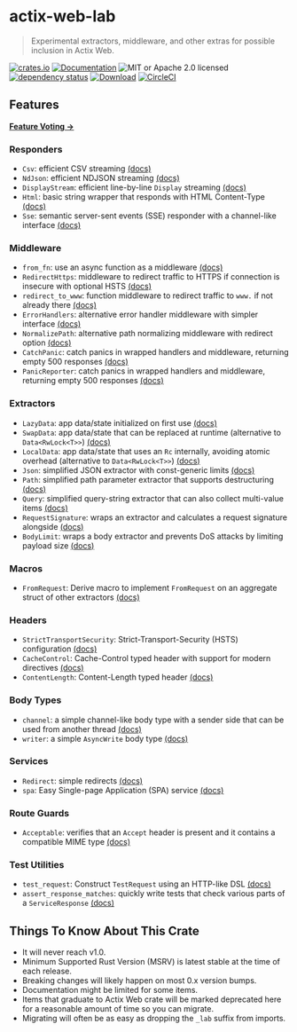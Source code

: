# actix-web-lab

> Experimental extractors, middleware, and other extras for possible inclusion in Actix Web.

[![crates.io](https://img.shields.io/crates/v/actix-web-lab?label=latest)](https://crates.io/crates/actix-web-lab)
[![Documentation](https://docs.rs/actix-web-lab/badge.svg)](https://docs.rs/actix-web-lab/0.18.0)
![MIT or Apache 2.0 licensed](https://img.shields.io/crates/l/actix-web-lab.svg)
<br />
[![dependency status](https://deps.rs/crate/actix-web-lab/0.18.0/status.svg)](https://deps.rs/crate/actix-web-lab/0.18.0)
[![Download](https://img.shields.io/crates/d/actix-web-lab.svg)](https://crates.io/crates/actix-web-lab)
[![CircleCI](https://circleci.com/gh/robjtede/actix-web-lab/tree/main.svg?style=shield)](https://circleci.com/gh/robjtede/actix-web-lab/tree/main)

## Features

**[Feature Voting &rarr;](https://github.com/robjtede/actix-web-lab/discussions/7)**

### Responders

- `Csv`: efficient CSV streaming [(docs)](https://docs.rs/actix-web-lab/0.18.0/actix_web_lab/respond/struct.Csv.html)
- `NdJson`: efficient NDJSON streaming [(docs)](https://docs.rs/actix-web-lab/0.18.0/actix_web_lab/respond/struct.NdJson.html)
- `DisplayStream`: efficient line-by-line `Display` streaming [(docs)](https://docs.rs/actix-web-lab/0.18.0/actix_web_lab/respond/struct.DisplayStream.html)
- `Html`: basic string wrapper that responds with HTML Content-Type [(docs)](https://docs.rs/actix-web-lab/0.18.0/actix_web_lab/respond/struct.Html.html)
- `Sse`: semantic server-sent events (SSE) responder with a channel-like interface [(docs)](https://docs.rs/actix-web-lab/0.18.0/actix_web_lab/sse/index.html)

### Middleware

- `from_fn`: use an async function as a middleware [(docs)](https://docs.rs/actix-web-lab/0.18.0/actix_web_lab/middleware/fn.from_fn.html)
- `RedirectHttps`: middleware to redirect traffic to HTTPS if connection is insecure with optional HSTS [(docs)](https://docs.rs/actix-web-lab/0.18.0/actix_web_lab/middleware/struct.RedirectHttps.html)
- `redirect_to_www`: function middleware to redirect traffic to `www.` if not already there [(docs)](https://docs.rs/actix-web-lab/0.18.0/actix_web_lab/middleware/fn.redirect_to_www.html)
- `ErrorHandlers`: alternative error handler middleware with simpler interface [(docs)](https://docs.rs/actix-web-lab/0.18.0/actix_web_lab/middleware/struct.ErrorHandlers.html)
- `NormalizePath`: alternative path normalizing middleware with redirect option [(docs)](https://docs.rs/actix-web-lab/0.18.0/actix_web_lab/middleware/struct.NormalizePath.html)
- `CatchPanic`: catch panics in wrapped handlers and middleware, returning empty 500 responses [(docs)](https://docs.rs/actix-web-lab/0.18.0/actix_web_lab/middleware/struct.CatchPanic.html)
- `PanicReporter`: catch panics in wrapped handlers and middleware, returning empty 500 responses [(docs)](https://docs.rs/actix-web-lab/0.18.0/actix_web_lab/middleware/struct.PanicReporter.html)


### Extractors

- `LazyData`: app data/state initialized on first use [(docs)](https://docs.rs/actix-web-lab/0.18.0/actix_web_lab/extract/struct.LazyData.html)
- `SwapData`: app data/state that can be replaced at runtime (alternative to `Data<RwLock<T>>`) [(docs)](https://docs.rs/actix-web-lab/0.18.0/actix_web_lab/extract/struct.SwapData.html)
- `LocalData`: app data/state that uses an `Rc` internally, avoiding atomic overhead (alternative to `Data<RwLock<T>>`) [(docs)](https://docs.rs/actix-web-lab/0.18.0/actix_web_lab/extract/struct.LocalData.html)
- `Json`: simplified JSON extractor with const-generic limits [(docs)](https://docs.rs/actix-web-lab/0.18.0/actix_web_lab/extract/struct.Json.html)
- `Path`: simplified path parameter extractor that supports destructuring [(docs)](https://docs.rs/actix-web-lab/0.18.0/actix_web_lab/extract/struct.Path.html)
- `Query`: simplified query-string extractor that can also collect multi-value items [(docs)](https://docs.rs/actix-web-lab/0.18.0/actix_web_lab/extract/struct.Query.html)
- `RequestSignature`: wraps an extractor and calculates a request signature alongside [(docs)](https://docs.rs/actix-web-lab/0.18.0/actix_web_lab/extract/struct.RequestSignature.html)
- `BodyLimit`: wraps a body extractor and prevents DoS attacks by limiting payload size [(docs)](https://docs.rs/actix-web-lab/0.18.0/actix_web_lab/extract/struct.BodyLimit.html)

### Macros

- `FromRequest`: Derive macro to implement `FromRequest` on an aggregate struct of other extractors [(docs)](https://docs.rs/actix-web-lab/0.18.0/actix_web_lab/derive.FromRequest.html)

### Headers

- `StrictTransportSecurity`: Strict-Transport-Security (HSTS) configuration [(docs)](https://docs.rs/actix-web-lab/0.18.0/actix_web_lab/header/struct.StrictTransportSecurity.html)
- `CacheControl`: Cache-Control typed header with support for modern directives [(docs)](https://docs.rs/actix-web-lab/0.18.0/actix_web_lab/header/struct.CacheControl.html)
- `ContentLength`: Content-Length typed header [(docs)](https://docs.rs/actix-web-lab/0.18.0/actix_web_lab/header/struct.ContentLength.html)

### Body Types

- `channel`: a simple channel-like body type with a sender side that can be used from another thread [(docs)](https://docs.rs/actix-web-lab/0.18.0/actix_web_lab/body/fn.channel.html)
- `writer`: a simple `AsyncWrite` body type [(docs)](https://docs.rs/actix-web-lab/0.18.0/actix_web_lab/body/fn.writer.html)

### Services

- `Redirect`: simple redirects [(docs)](https://docs.rs/actix-web-lab/0.18.0/actix_web_lab/web/struct.Redirect.html)
- `spa`: Easy Single-page Application (SPA) service [(docs)](https://docs.rs/actix-web-lab/0.18.0/actix_web_lab/web/fn.spa.html)

### Route Guards

- `Acceptable`: verifies that an `Accept` header is present and it contains a compatible MIME type [(docs)](https://docs.rs/actix-web-lab/0.18.0/actix_web_lab/guard/struct.Acceptable.html)

### Test Utilities

- `test_request`: Construct `TestRequest` using an HTTP-like DSL [(docs)](https://docs.rs/actix-web-lab/0.18.0/actix_web_lab/test/macro.test_request.html)
- `assert_response_matches`: quickly write tests that check various parts of a `ServiceResponse` [(docs)](https://docs.rs/actix-web-lab/0.18.0/actix_web_lab/test/macro.assert_response_matches.html)

## Things To Know About This Crate

- It will never reach v1.0.
- Minimum Supported Rust Version (MSRV) is latest stable at the time of each release.
- Breaking changes will likely happen on most 0.x version bumps.
- Documentation might be limited for some items.
- Items that graduate to Actix Web crate will be marked deprecated here for a reasonable amount of time so you can migrate.
- Migrating will often be as easy as dropping the `_lab` suffix from imports.
